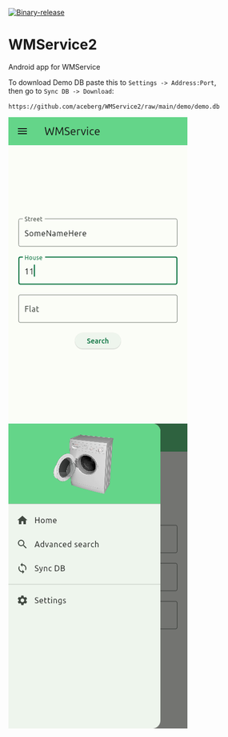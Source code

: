 [![Binary-release](https://github.com/aceberg/WMService2/actions/workflows/binary-release.yml/badge.svg)](https://github.com/aceberg/WMService2/actions/workflows/binary-release.yml)

# WMService2

Android app for WMService

To download Demo DB paste this to `Settings -> Address:Port`,   
then go to `Sync DB -> Download`:
```
https://github.com/aceberg/WMService2/raw/main/demo/demo.db
```

![Screenshot](https://raw.githubusercontent.com/aceberg/WMService2/main/assets/screenshots/Screenshot_1.png) ![Screenshot](https://raw.githubusercontent.com/aceberg/WMService2/main/assets/screenshots/Screenshot_2.png)